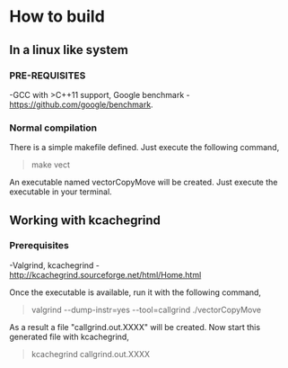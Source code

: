 # How to build

## In a linux like system

### PRE-REQUISITES

  -GCC with >C++11 support, Google benchmark - https://github.com/google/benchmark.

### Normal compilation

There is a simple makefile defined. Just execute the following command,

>make vect

An executable named vectorCopyMove will be created. Just execute the executable in your terminal.

## Working with kcachegrind

### Prerequisites

   -Valgrind, kcachegrind - http://kcachegrind.sourceforge.net/html/Home.html

   Once the executable is available, run it with the following command, 
   >valgrind --dump-instr=yes --tool=callgrind ./vectorCopyMove 

   As a result a file "callgrind.out.XXXX" will be created. Now start this generated file with kcachegrind,

   >kcachegrind callgrind.out.XXXX
